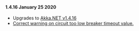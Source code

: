 #### 1.4.16 January 25 2020 ####
* Upgrades to [Akka.NET v1.4.16](https://github.com/akkadotnet/akka.net/releases/tag/1.4.16)
* [Correct warning on circuit too low breaker timeout value.](https://github.com/akkadotnet/Akka.Persistence.SqlServer/pull/189)
